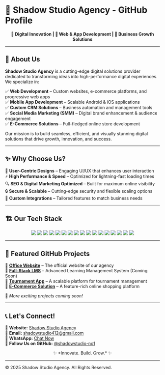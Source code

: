 # 🚀 Shadow Studio Agency - GitHub Profile

<p align="center">

</p>

<p align="center">
  <b>🔹 Digital Innovation | 🔹 Web & App Development | 🔹 Business Growth Solutions</b>
</p>

---

## 📌 About Us
**Shadow Studio Agency** is a cutting-edge digital solutions provider dedicated to transforming ideas into high-performance digital experiences. We specialize in:

✅ **Web Development** – Custom websites, e-commerce platforms, and progressive web apps  
✅ **Mobile App Development** – Scalable Android & iOS applications  
✅ **Custom CRM Solutions** – Business automation and management tools  
✅ **Social Media Marketing (SMM)** – Digital brand enhancement & audience engagement  
✅ **E-Commerce Solutions** – Full-fledged online store development  

Our mission is to build seamless, efficient, and visually stunning digital solutions that drive growth, innovation, and success.

---

## ✨ Why Choose Us?
🚀 **User-Centric Designs** – Engaging UI/UX that enhances user interaction  
⚡ **High Performance & Speed** – Optimized for lightning-fast loading times  
🔍 **SEO & Digital Marketing Optimized** – Built for maximum online visibility  
🔒 **Secure & Scalable** – Cutting-edge security and flexible scaling options  
🔗 **Custom Integrations** – Tailored features to match business needs  

---

## 🏗️ Our Tech Stack
<p align="center">
  <img src="https://img.shields.io/badge/HTML5-E34F26?style=for-the-badge&logo=html5&logoColor=white" />
  <img src="https://img.shields.io/badge/CSS3-1572B6?style=for-the-badge&logo=css3&logoColor=white" />
  <img src="https://img.shields.io/badge/JavaScript-F7DF1E?style=for-the-badge&logo=javascript&logoColor=black" />
  <img src="https://img.shields.io/badge/Bootstrap-563D7C?style=for-the-badge&logo=bootstrap&logoColor=white" />
  <img src="https://img.shields.io/badge/React-61DAFB?style=for-the-badge&logo=react&logoColor=black" />
  <img src="https://img.shields.io/badge/Node.js-339933?style=for-the-badge&logo=nodedotjs&logoColor=white" />
  <img src="https://img.shields.io/badge/Express.js-000000?style=for-the-badge&logo=express&logoColor=white" />
  <img src="https://img.shields.io/badge/MongoDB-47A248?style=for-the-badge&logo=mongodb&logoColor=white" />
  <img src="https://img.shields.io/badge/MySQL-4479A1?style=for-the-badge&logo=mysql&logoColor=white" />
  <img src="https://img.shields.io/badge/GitHub-181717?style=for-the-badge&logo=github&logoColor=white" />
  <img src="https://img.shields.io/badge/Firebase-FFCA28?style=for-the-badge&logo=firebase&logoColor=black" />
  <img src="https://img.shields.io/badge/Docker-2496ED?style=for-the-badge&logo=docker&logoColor=white" />
  <img src="https://img.shields.io/badge/Android-3DDC84?style=for-the-badge&logo=android&logoColor=white" />
  <img src="https://img.shields.io/badge/Kotlin-0095D5?style=for-the-badge&logo=kotlin&logoColor=white" />
  <img src="https://img.shields.io/badge/AWS-232F3E?style=for-the-badge&logo=amazon-aws&logoColor=white" />
  <img src="https://img.shields.io/badge/Python-3776AB?style=for-the-badge&logo=python&logoColor=white" />
  <img src="https://img.shields.io/badge/Heroku-430098?style=for-the-badge&logo=heroku&logoColor=white" />
</p>

---

## 📂 Featured GitHub Projects
🔹 [**Office Website**](https://github.com/shadowstudio-no1/Office-Website) – The official website of our agency  
🔹 [**Full-Stack LMS**](#) – Advanced Learning Management System (Coming Soon)  
🔹 [**Tournament App**](#) – A scalable platform for tournament management  
🔹 [**E-Commerce Solution**](#) – A feature-rich online shopping platform  

🚧 *More exciting projects coming soon!*

---

## 📞 Let's Connect!
📍 **Website:** [Shadow Studio Agency](https://shadowstudio-no1.github.io/Office-Website/)  
📧 **Email:** [shadowstudio412@gmail.com](mailto:shadowstudio412@gmail.com)  
💬 **WhatsApp:** [Chat Now](https://wa.me/916205012057)  
🚀 **Follow Us on GitHub:** [@shadowstudio-no1](https://github.com/shadowstudio-no1)

<p align="center">
✨ *Innovate. Build. Grow.* ✨
</p>

---

© 2025 Shadow Studio Agency. All Rights Reserved.
